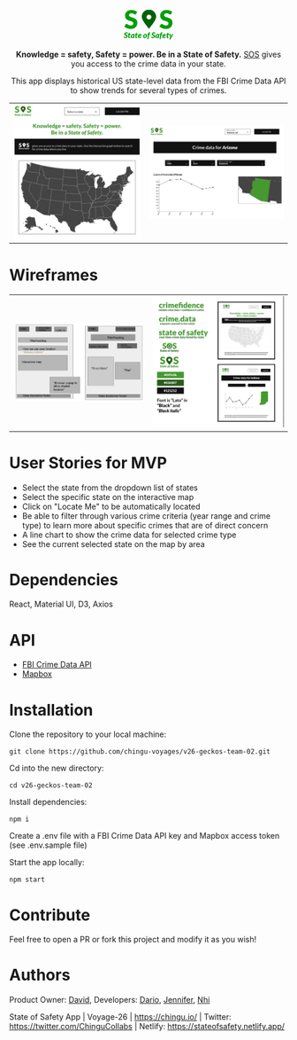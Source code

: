 
<p align="center">
  <img src="./public/logo_readme.png">
</p>

<p align="center">
  <span style="font-weight: bold">Knowledge = safety, Safety = power. Be in a State of Safety.</span>
  <a href="https://stateofsafety.netlify.app/" target="_blank">SOS</a> gives you access to the crime data in your state.
</p>

<p align="center">
  This app displays historical US state-level data from the FBI Crime Data API to show trends for several types of crimes.
</p>

<table>
  <tr>
      <td vlign="center">
        <img src="public/readme1.png" alt="readme1">
      </td>
      <td vlign="center">
        <img src="public/readme2.png" alt="readme2">
      </td>
    </tr>
</table>

# Wireframes
<table>
  <tr>
      <td vlign="center">
        <img src="public/wireframe1.png" alt="wireframe1">
      </td>
      <td vlign="center">
        <img src="public/wireframe2.png" alt="wireframe2">
      </td>
    </tr>
</table>

# User Stories for MVP
- Select the state from the dropdown list of states
- Select the specific state on the interactive map
- Click on "Locate Me" to be automatically located
- Be able to filter through various crime criteria (year range and crime type) to learn more about specific crimes that are of direct concern
- A line chart to show the crime data for selected crime type
- See the current selected state on the map by area

# Dependencies
React, Material UI, D3, Axios

# API
- [FBI Crime Data API](https://crime-data-explorer.fr.cloud.gov/api)
- [Mapbox](https://www.mapbox.com/)

# Installation
Clone the repository to your local machine:

```
git clone https://github.com/chingu-voyages/v26-geckos-team-02.git
```

Cd into the new directory:

```
cd v26-geckos-team-02
```

Install dependencies:

```
npm i
```

Create a .env file with a FBI Crime Data API key and Mapbox access token (see .env.sample file)

Start the app locally:

```
npm start
```
# Contribute
Feel free to open a PR or fork this project and modify it as you wish!
# Authors
Product Owner: [David](), Developers: [Dario](https://github.com/theborgh), [Jennifer](https://github.com/spicysos), [Nhi](https://github.com/nhi-ngo)

State of Safety App | Voyage-26 | https://chingu.io/ | Twitter: https://twitter.com/ChinguCollabs | Netlify: https://stateofsafety.netlify.app/
